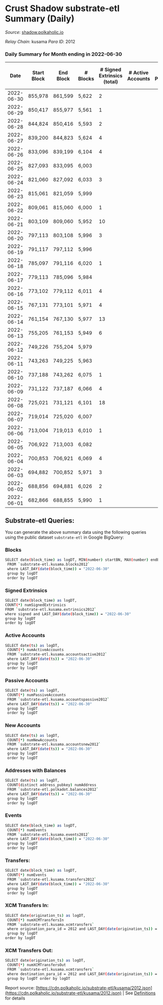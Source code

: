 # Crust Shadow substrate-etl Summary (Daily)

_Source_: [shadow.polkaholic.io](https://shadow.polkaholic.io)

*Relay Chain*: kusama
*Para ID*: 2012



### Daily Summary for Month ending in 2022-06-30


| Date | Start Block | End Block | # Blocks | # Signed Extrinsics (total) | # Active Accounts | # Passive | # New | # Addresses with Balances | # Events | # Transfers | # XCM Transfers In | # XCM Transfers Out | Issues | 
| ---- | ----------- | --------- | -------- | --------------------------- | ----------------- | --------- | ----- | ------------------------- | -------- | ----------- | ------------------ | ------------------- | ------ |
| 2022-06-30 | 855,978 | 861,599 | 5,622 | 2 |  |  |  | 1,430 | 11,263 | 2 ($219.98) | 1 ($4.15) | 2 ($219.98) |  |
| 2022-06-29 | 850,417 | 855,977 | 5,561 | 1 |  |  |  | 1,430 | 11,136 | 1 ($0.94) | 2 ($74.92) |   |  |
| 2022-06-28 | 844,824 | 850,416 | 5,593 | 2 |  |  |  | 1,431 | 11,211 | 2 ($1.97) | 3 ($421.89) | 1 ($0.04) |  |
| 2022-06-27 | 839,200 | 844,823 | 5,624 | 4 |  |  |  | 1,430 | 11,287 | 4 ($168.81) | 4 ($242.37) | 2 ($168.81) |  |
| 2022-06-26 | 833,096 | 839,199 | 6,104 | 4 |  |  |  | 1,430 | 12,236 | 3 ($0.07) | 1 ($290.36) | 1 ($0.02) |  |
| 2022-06-25 | 827,093 | 833,095 | 6,003 |  |  |  |  | 1,429 | 12,025 |   | 5 ($524.53) |   |  |
| 2022-06-24 | 821,060 | 827,092 | 6,033 | 3 |  |  |  | 1,428 | 12,086 | 1 (-) | 1 ($135.04) |   |  |
| 2022-06-23 | 815,061 | 821,059 | 5,999 |  |  |  |  | 1,427 | 12,001 |   |   |   |  |
| 2022-06-22 | 809,061 | 815,060 | 6,000 | 1 |  |  |  | 1,427 | 12,023 | 1 ($96.47) | 4 ($169.30) | 1 ($96.47) |  |
| 2022-06-21 | 803,109 | 809,060 | 5,952 | 10 |  |  |  | 1,426 | 11,966 | 3 ($14.99) | 1 ($0.98) | 2 ($14.98) |  |
| 2022-06-20 | 797,113 | 803,108 | 5,996 | 3 |  |  |  | 1,425 | 12,023 | 1 ($0.05) | 4 ($224.01) |   |  |
| 2022-06-19 | 791,117 | 797,112 | 5,996 |  |  |  |  | 1,424 | 11,994 |   |   |   |  |
| 2022-06-18 | 785,097 | 791,116 | 6,020 | 1 |  |  |  | 1,424 | 12,048 | 1 ($1.01) |   | 1 ($1.01) |  |
| 2022-06-17 | 779,113 | 785,096 | 5,984 |  |  |  |  | 1,424 | 11,970 |   |   |   |  |
| 2022-06-16 | 773,102 | 779,112 | 6,011 | 4 |  |  |  | 1,424 | 12,060 |   |   |   |  |
| 2022-06-15 | 767,131 | 773,101 | 5,971 | 4 |  |  |  | 1,424 | 14,549 | 1,293 ($53,276.11) |   | 1 ($4.73) |  |
| 2022-06-14 | 761,154 | 767,130 | 5,977 | 13 |  |  |  | 1,422 | 12,036 | 3 ($6.85) | 2 ($0.00981) |   |  |
| 2022-06-13 | 755,205 | 761,153 | 5,949 | 6 |  |  |  | 1,419 | 11,929 |   | 1 ($1.01) |   |  |
| 2022-06-12 | 749,226 | 755,204 | 5,979 |  |  |  |  | 1,418 | 11,964 |   | 1 ($0.01) |   |  |
| 2022-06-11 | 743,263 | 749,225 | 5,963 |  |  |  |  | 1,417 | 11,931 |   | 1 ($4.92) |   |  |
| 2022-06-10 | 737,188 | 743,262 | 6,075 | 1 |  |  |  | 1,417 | 12,159 | 1 ($0.02) |   | 1 ($0.02) |  |
| 2022-06-09 | 731,122 | 737,187 | 6,066 | 4 |  |  |  | 1,417 | 12,159 |   | 1 ($1.76) |   |  |
| 2022-06-08 | 725,021 | 731,121 | 6,101 | 18 |  |  |  | 1,416 | 12,314 |   | 2 ($18.74) | 1 ($1.15) |  |
| 2022-06-07 | 719,014 | 725,020 | 6,007 |  |  |  |  | 1,414 | 12,024 |   | 2 ($1,328.04) |   |  |
| 2022-06-06 | 713,004 | 719,013 | 6,010 | 1 |  |  |  | 1,413 | 12,035 |   | 2 ($121.04) | 1 ($0.12) |  |
| 2022-06-05 | 706,922 | 713,003 | 6,082 |  |  |  |  | 1,413 | 12,171 |   | 1 ($0.12) |   |  |
| 2022-06-04 | 700,853 | 706,921 | 6,069 | 4 |  |  |  | 1,412 | 12,171 | 1 ($115.65) |   | 1 ($2.22) |  |
| 2022-06-03 | 694,882 | 700,852 | 5,971 | 3 |  |  |  | 1,411 | 11,981 |   | 6 ($467.92) | 1 ($75.17) |  |
| 2022-06-02 | 688,856 | 694,881 | 6,026 | 2 |  |  |  | 1,409 | 12,070 |   | 1 ($11.75) | 1 ($11.66) |  |
| 2022-06-01 | 682,866 | 688,855 | 5,990 | 1 |  |  |  | 1,409 | 11,992 | 1 ($0.12) | 1 ($1,564.65) |   |  |

## Substrate-etl Queries:
You can generate the above summary data using the following queries using the public dataset `substrate-etl` in Google BigQuery:

### Blocks
```bash
SELECT date(block_time) as logDT, MIN(number) startBN, MAX(number) endBN, COUNT(*) numBlocks 
 FROM `substrate-etl.kusama.blocks2012`  
 where LAST_DAY(date(block_time)) = "2022-06-30" 
 group by logDT 
 order by logDT
```

### Signed Extrinsics
```bash
SELECT date(block_time) as logDT, 
COUNT(*) numSignedExtrinsics 
FROM `substrate-etl.kusama.extrinsics2012`  
where signed and LAST_DAY(date(block_time)) = "2022-06-30" 
group by logDT 
order by logDT
```

### Active Accounts
```bash
SELECT date(ts) as logDT, 
 COUNT(*) numActiveAccounts 
 FROM `substrate-etl.kusama.accountsactive2012` 
 where LAST_DAY(date(ts)) = "2022-06-30" 
 group by logDT 
 order by logDT
```

### Passive Accounts
```bash
SELECT date(ts) as logDT, 
 COUNT(*) numPassiveAccounts 
 FROM `substrate-etl.kusama.accountspassive2012` 
 where LAST_DAY(date(ts)) = "2022-06-30" 
 group by logDT 
 order by logDT
```

### New Accounts
```bash
SELECT date(ts) as logDT, 
 COUNT(*) numNewAccounts 
 FROM `substrate-etl.kusama.accountsnew2012` 
 where LAST_DAY(date(ts)) = "2022-06-30" 
 group by logDT
 order by logDT
```

### Addresses with Balances
```bash
SELECT date(ts) as logDT,
 COUNT(distinct address_pubkey) numAddress 
 FROM `substrate-etl.polkadot.balances2012` 
 where LAST_DAY(date(ts)) = "2022-06-30" 
 group by logDT 
 order by logDT
```

### Events
```bash
SELECT date(block_time) as logDT, 
 COUNT(*) numEvents 
 FROM `substrate-etl.kusama.events2012` 
 where LAST_DAY(date(block_time)) = "2022-06-30" 
 group by logDT 
 order by logDT
```

### Transfers:
```bash
SELECT date(block_time) as logDT, 
 COUNT(*) numEvents 
 FROM `substrate-etl.kusama.transfers2012` 
 where LAST_DAY(date(block_time)) = "2022-06-30" 
 group by logDT 
 order by logDT
```

### XCM Transfers In:
```bash
SELECT date(origination_ts) as logDT, 
 COUNT(*) numXCMTransfersIn 
 FROM `substrate-etl.kusama.xcmtransfers` 
 where origination_para_id = 2012 and LAST_DAY(date(origination_ts)) = "2022-06-30" 
 group by logDT 
order by logDT
```

### XCM Transfers Out:
```bash
SELECT date(origination_ts) as logDT, 
 COUNT(*) numXCMTransfersOut 
 FROM `substrate-etl.kusama.xcmtransfers` 
 where destination_para_id = 2012 and LAST_DAY(date(origination_ts)) = "2022-06-30" 
 group by logDT order by logDT
```


Report source: [https://cdn.polkaholic.io/substrate-etl/kusama/2012.json](https://cdn.polkaholic.io/substrate-etl/kusama/2012.json) | See [Definitions](/DEFINITIONS.md) for details
